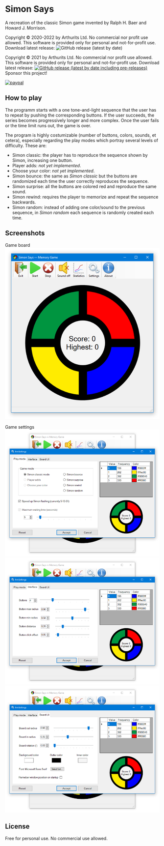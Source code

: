 # Simon Says
A recreation of the classic Simon game invented by Ralph H. Baer and Howard J. Morrison.

Copyright © 2020-2022 by Arthurits Ltd. No commercial nor profit use allowed. This software is provided only for personal and not-for-profit use.
Download latest release: ![GitHub release (latest by date)](https://img.shields.io/github/v/release/arthurits/SimonSays?include_prereleases)

Copyright © 2021 by Arthurits Ltd. No commercial nor profit use allowed. This software is provided only for personal and not-for-profit use.
Download latest release: [![GitHub release (latest by date including pre-releases)](https://img.shields.io/github/v/release/arthurits/SimonSays?include_prereleases)](https://github.com/arthurits/SimonSays/releases)
Sponsor this project!

[![paypal](https://www.paypalobjects.com/en_US/i/btn/btn_donateCC_LG.gif)](https://www.paypal.com/paypalme/ArthuritsLtd)

## How to play
The programm starts with a one tone-and-light sequence that the user has to repeat by pushing the corresponding buttons.
If the user succeeds, the series becomes progressively longer and more complex. Once the user fails or the time limit runs out, the game is over.

The program is highly costumizable (number of buttons, colors, sounds, et cetera), especially regarding the play modes which portray several levels of difficulty. These are:
* Simon classic: the player has to reproduce the sequence shown by Simon, increasing one button.
* Player adds: *not yet implemented*.
* Choose your color: *not yet implemented*.
* Simon bounce: the same as *Simon classic* but the buttons are randomized each time the user correctly reproduces the sequence.
* Simon surprise: all the buttons are colored red and reproduce the same sound.
* Simon rewind: requires the player to memorize and repeat the sequence backwards.
* Simon random: instead of adding one color/sound to the previous sequence, in *Simon random* each sequence is randomly created each time.

## Screenshots
Game board
![Main screen](/Media/Screenshot-01.png?raw=true "Game board")

Game settings
![Settings game mode](/Media/Screenshot-02.png?raw=true "Settings game mode")
![Settings interface](/Media/Screenshot-03.png?raw=true "Settings interface")
![Main board UI](/Media/Screenshot-04.png?raw=true "Main board UI")

## License
Free for personal use.
No commercial use allowed.
